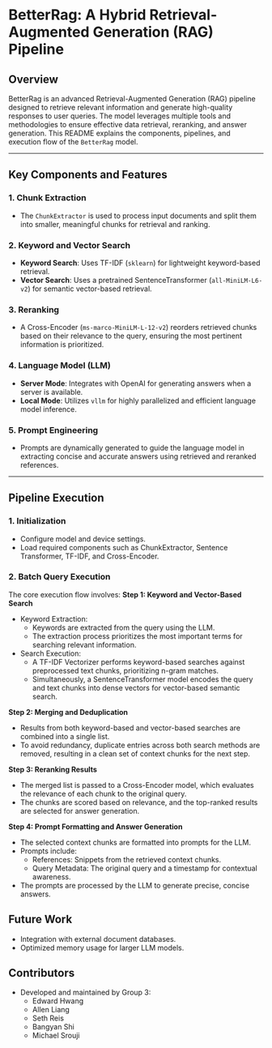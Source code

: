 # BetterRag: A Hybrid Retrieval-Augmented Generation (RAG) Pipeline

## Overview

BetterRag is an advanced Retrieval-Augmented Generation (RAG) pipeline designed to retrieve relevant information and generate high-quality responses to user queries. The model leverages multiple tools and methodologies to ensure effective data retrieval, reranking, and answer generation. This README explains the components, pipelines, and execution flow of the `BetterRag` model.

---

## Key Components and Features

### 1. **Chunk Extraction**
- The `ChunkExtractor` is used to process input documents and split them into smaller, meaningful chunks for retrieval and ranking.

### 2. **Keyword and Vector Search**
- **Keyword Search**: Uses TF-IDF (`sklearn`) for lightweight keyword-based retrieval.
- **Vector Search**: Uses a pretrained SentenceTransformer (`all-MiniLM-L6-v2`) for semantic vector-based retrieval.

### 3. **Reranking**
- A Cross-Encoder (`ms-marco-MiniLM-L-12-v2`) reorders retrieved chunks based on their relevance to the query, ensuring the most pertinent information is prioritized.

### 4. **Language Model (LLM)**
- **Server Mode**: Integrates with OpenAI for generating answers when a server is available.
- **Local Mode**: Utilizes `vllm` for highly parallelized and efficient language model inference.

### 5. **Prompt Engineering**
- Prompts are dynamically generated to guide the language model in extracting concise and accurate answers using retrieved and reranked references.

---

## Pipeline Execution

### 1. **Initialization**
- Configure model and device settings.
- Load required components such as ChunkExtractor, Sentence Transformer, TF-IDF, and Cross-Encoder.

### 2. **Batch Query Execution**
The core execution flow involves:
**Step 1: Keyword and Vector-Based Search**
- Keyword Extraction:
    - Keywords are extracted from the query using the LLM.
    - The extraction process prioritizes the most important terms for searching relevant information.
- Search Execution:
    - A TF-IDF Vectorizer performs keyword-based searches against preprocessed text chunks, prioritizing n-gram matches.
    - Simultaneously, a SentenceTransformer model encodes the query and text chunks into dense vectors for vector-based semantic search.

**Step 2: Merging and Deduplication**
- Results from both keyword-based and vector-based searches are combined into a single list.
- To avoid redundancy, duplicate entries across both search methods are removed, resulting in a clean set of context chunks for the next step.

**Step 3: Reranking Results**
- The merged list is passed to a Cross-Encoder model, which evaluates the relevance of each chunk to the original query.
- The chunks are scored based on relevance, and the top-ranked results are selected for answer generation.

**Step 4: Prompt Formatting and Answer Generation**
- The selected context chunks are formatted into prompts for the LLM.
- Prompts include:
    - References: Snippets from the retrieved context chunks.
    - Query Metadata: The original query and a timestamp for contextual awareness.
- The prompts are processed by the LLM to generate precise, concise answers.

## Future Work
- Integration with external document databases.
- Optimized memory usage for larger LLM models.

## Contributors
- Developed and maintained by Group 3:
    - Edward Hwang
    - Allen Liang
    - Seth Reis
    - Bangyan Shi
    - Michael Srouji